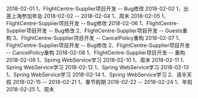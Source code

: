 2018-02-01
1、FlightCentre-Supplier项目开发 -- Bug修改
2018-02-02
1、出差上海参加年会
2018-02-02 -- 2018-02-04
1、周末
2018-02-05
1、FlightCentre-Supplier项目开发 -- Bug修改
2018-02-06
1、FlightCentre-Supplier项目开发 -- Bug修改
2、FlightCentre-Supplier项目开发 -- Guests重构
3、FlightCentre-Supplier项目开发 -- CancelPolicy重构
2018-02-07
1、FlightCentre-Supplier项目开发 -- Bug修改
2、FlightCentre-Supplier项目开发 -- CancelPolicy重构
2018-02-08
1、FlightCentre-Supplier项目开发 -- 重构
2018-02-09
1、Spring WebService学习
2018-02-10
1、周末
2018-02-11
1、Spring WebService学习
2018-02-12
1、Spring WebService学习
2018-02-13
1、Spring WebService学习
2018-02-14
1、Spring WebService学习
2、请半天假
2018-02-15 -- 2018-02-21
1、春节假期
2018-02-22 -- 2018-02-24
1、年假
2018-02-25
1、周末